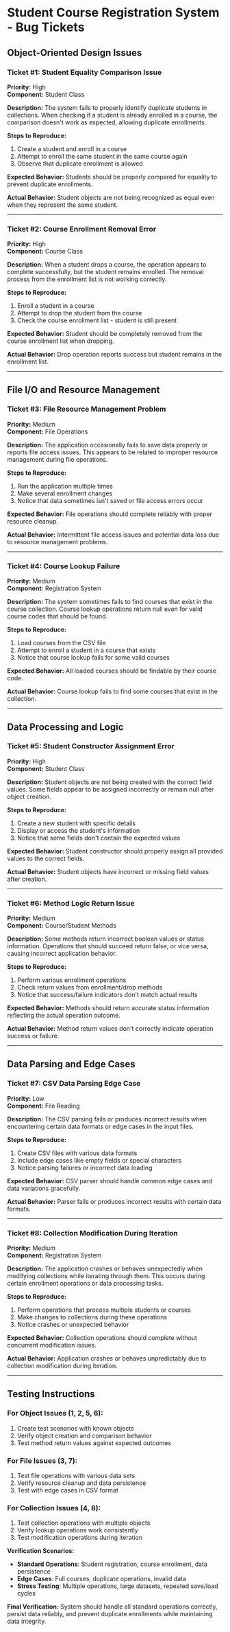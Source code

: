 # Student Course Registration System - Bug Tickets

## **Object-Oriented Design Issues**

### **Ticket #1: Student Equality Comparison Issue**
**Priority:** High  
**Component:** Student Class

**Description:**
The system fails to properly identify duplicate students in collections. When checking if a student is already enrolled in a course, the comparison doesn't work as expected, allowing duplicate enrollments.

**Steps to Reproduce:**
1. Create a student and enroll in a course
2. Attempt to enroll the same student in the same course again
3. Observe that duplicate enrollment is allowed

**Expected Behavior:**
Students should be properly compared for equality to prevent duplicate enrollments.

**Actual Behavior:**
Student objects are not being recognized as equal even when they represent the same student.

---

### **Ticket #2: Course Enrollment Removal Error**
**Priority:** High  
**Component:** Course Class

**Description:**
When a student drops a course, the operation appears to complete successfully, but the student remains enrolled. The removal process from the enrollment list is not working correctly.

**Steps to Reproduce:**
1. Enroll a student in a course
2. Attempt to drop the student from the course
3. Check the course enrollment list - student is still present

**Expected Behavior:**
Student should be completely removed from the course enrollment list when dropping.

**Actual Behavior:**
Drop operation reports success but student remains in the enrollment list.

---

## **File I/O and Resource Management**

### **Ticket #3: File Resource Management Problem**
**Priority:** Medium  
**Component:** File Operations

**Description:**
The application occasionally fails to save data properly or reports file access issues. This appears to be related to improper resource management during file operations.

**Steps to Reproduce:**
1. Run the application multiple times
2. Make several enrollment changes
3. Notice that data sometimes isn't saved or file access errors occur

**Expected Behavior:**
File operations should complete reliably with proper resource cleanup.

**Actual Behavior:**
Intermittent file access issues and potential data loss due to resource management problems.

---

### **Ticket #4: Course Lookup Failure**
**Priority:** Medium  
**Component:** Registration System

**Description:**
The system sometimes fails to find courses that exist in the course collection. Course lookup operations return null even for valid course codes that should be found.

**Steps to Reproduce:**
1. Load courses from the CSV file
2. Attempt to enroll a student in a course that exists
3. Notice that course lookup fails for some valid courses

**Expected Behavior:**
All loaded courses should be findable by their course code.

**Actual Behavior:**
Course lookup fails to find some courses that exist in the collection.

---

## **Data Processing and Logic**

### **Ticket #5: Student Constructor Assignment Error**
**Priority:** High  
**Component:** Student Class

**Description:**
Student objects are not being created with the correct field values. Some fields appear to be assigned incorrectly or remain null after object creation.

**Steps to Reproduce:**
1. Create a new student with specific details
2. Display or access the student's information
3. Notice that some fields don't contain the expected values

**Expected Behavior:**
Student constructor should properly assign all provided values to the correct fields.

**Actual Behavior:**
Student objects have incorrect or missing field values after creation.

---

### **Ticket #6: Method Logic Return Issue**
**Priority:** Medium  
**Component:** Course/Student Methods

**Description:**
Some methods return incorrect boolean values or status information. Operations that should succeed return false, or vice versa, causing incorrect application behavior.

**Steps to Reproduce:**
1. Perform various enrollment operations
2. Check return values from enrollment/drop methods
3. Notice that success/failure indicators don't match actual results

**Expected Behavior:**
Methods should return accurate status information reflecting the actual operation outcome.

**Actual Behavior:**
Method return values don't correctly indicate operation success or failure.

---

## **Data Parsing and Edge Cases**

### **Ticket #7: CSV Data Parsing Edge Case**
**Priority:** Low  
**Component:** File Reading

**Description:**
The CSV parsing fails or produces incorrect results when encountering certain data formats or edge cases in the input files.

**Steps to Reproduce:**
1. Create CSV files with various data formats
2. Include edge cases like empty fields or special characters
3. Notice parsing failures or incorrect data loading

**Expected Behavior:**
CSV parser should handle common edge cases and data variations gracefully.

**Actual Behavior:**
Parser fails or produces incorrect results with certain data formats.

---

### **Ticket #8: Collection Modification During Iteration**
**Priority:** Medium  
**Component:** Registration System

**Description:**
The application crashes or behaves unexpectedly when modifying collections while iterating through them. This occurs during certain enrollment operations or data processing tasks.

**Steps to Reproduce:**
1. Perform operations that process multiple students or courses
2. Make changes to collections during these operations
3. Notice crashes or unexpected behavior

**Expected Behavior:**
Collection operations should complete without concurrent modification issues.

**Actual Behavior:**
Application crashes or behaves unpredictably due to collection modification during iteration.

---

## **Testing Instructions**

### **For Object Issues (1, 2, 5, 6):**
1. Create test scenarios with known objects
2. Verify object creation and comparison behavior
3. Test method return values against expected outcomes

### **For File Issues (3, 7):**
1. Test file operations with various data sets
2. Verify resource cleanup and data persistence
3. Test with edge cases in CSV format

### **For Collection Issues (4, 8):**
1. Test collection operations with multiple objects
2. Verify lookup operations work consistently
3. Test modification operations during iteration

**Verification Scenarios:**
- **Standard Operations**: Student registration, course enrollment, data persistence
- **Edge Cases**: Full courses, duplicate operations, invalid data
- **Stress Testing**: Multiple operations, large datasets, repeated save/load cycles

**Final Verification:** System should handle all standard operations correctly, persist data reliably, and prevent duplicate enrollments while maintaining data integrity.